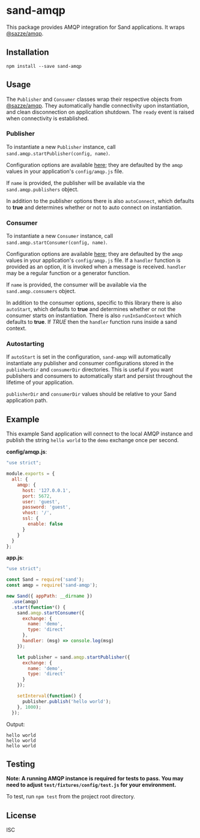 # sand-amqp
This package provides AMQP integration for Sand applications. It wraps [@sazze/amqp](https://github.com/sazze/node-amqp).

## Installation
`npm install --save sand-amqp`

## Usage
The `Publisher` and `Consumer` classes wrap their respective objects from [@sazze/amqp](https://github.com/sazze/node-amqp/tree/development/master/lib). They automatically handle connectivity upon instantiation, and clean disconnection on application shutdown. The `ready` event is raised when connectivity is established.

### Publisher
To instantiate a new `Publisher` instance, call `sand.amqp.startPublisher(config, name)`.

Configuration options are available [here](https://github.com/sazze/node-amqp/blob/development/master/lib/publisher.js); they are defaulted by the `amqp` values in your application's `config/amqp.js` file.
 
If `name` is provided, the publisher will be available via the `sand.amqp.publishers` object.

In addition to the publisher options there is also `autoConnect`, which defaults to **true** and determines whether or not to auto connect on instantiation.

### Consumer
To instantiate a new `Consumer` instance, call `sand.amqp.startConsumer(config, name)`. 

Configuration options are available [here](https://github.com/sazze/node-amqp/blob/development/master/lib/consumer.js); they are defaulted by the `amqp` values in your application's `config/amqp.js` file. If a `handler` function is provided as an option, it is invoked when a message is received. `handler` may be a regular function or a generator function.

If `name` is provided, the consumer will be available via the `sand.amqp.consumers` object.  

In addition to the consumer options, specific to this library there is also `autoStart`, which defaults to **true** and determines whether or not the consumer starts on instantiation. There is also `runInSandContext` which defaults to **true**. If _TRUE_ then the `handler` function runs inside a sand context.


### Autostarting
If `autoStart` is set in the configuration, `sand-amqp` will automatically instantiate any publisher and consumer configurations stored in the `publisherDir` and  `consumerDir` directories. This is useful if you want publishers and consumers to automatically start and persist throughout the lifetime of your application.

`publisherDir` and `consumerDir` values should be relative to your Sand application path.

## Example
This example Sand application will connect to the local AMQP instance and publish the string `hello world` to the `demo` exchange once per second.

**config/amqp.js**:
```js
"use strict";

module.exports = {
  all: {
    amqp: {
      host: '127.0.0.1',
      port: 5672,
      user: 'guest',
      password: 'guest',
      vhost: '/',
      ssl: {
        enable: false
      }
    }
  }
};
```

**app.js**:
```js
"use strict";

const Sand = require('sand');
const amqp = require('sand-amqp');

new Sand({ appPath: __dirname })
  .use(amqp)
  .start(function*() {
    sand.amqp.startConsumer({
      exchange: {
        name: 'demo',
        type: 'direct'
      },
      handler: (msg) => console.log(msg)
    });

    let publisher = sand.amqp.startPublisher({
      exchange: {
        name: 'demo',
        type: 'direct'
      }
    });

    setInterval(function() {
      publisher.publish('hello world');
    }, 1000);
  });
```

Output:
```
hello world
hello world
hello world
```

## Testing
**Note: A running AMQP instance is required for tests to pass. You may need to adjust `test/fixtures/config/test.js` for your environment.**

To test, run `npm test` from the project root directory.


## License
ISC